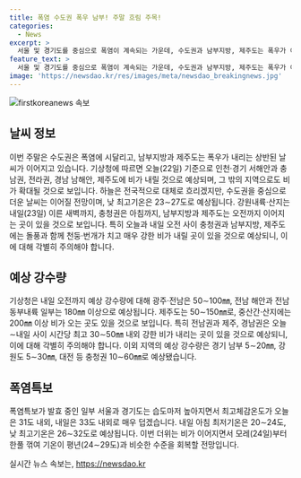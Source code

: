```yaml
---
title: 폭염 수도권 폭우 남부! 주말 흐림 주목!
categories:
  - News
excerpt: >
  서울 및 경기도를 중심으로 폭염이 계속되는 가운데, 수도권과 남부지방, 제주도는 폭우가 이어질 전망이다. 기상청은 특히 충청권과 남부지방, 제주도에 돌풍과 함께 강한 비가 예상되니 주의를 당부했다. 폭염특보가 발효 중인 일부 지역은 최고체감온도가 33도까지 치솟을 것으로 전망되며, 모레부터는 기온이 서서히 낮아져 평년 수준으로 회복될 것으로 예상된다.
feature_text: >
  서울 및 경기도를 중심으로 폭염이 계속되는 가운데, 수도권과 남부지방, 제주도는 폭우가 이어질 전망이다. 기상청은 특히 충청권과 남부지방, 제주도에 돌풍과 함께 강한 비가 예상되니 주의를 당부했다. 폭염특보가 발효 중인 일부 지역은 최고체감온도가 33도까지 치솟을 것으로 전망되며, 모레부터는 기온이 서서히 낮아져 평년 수준으로 회복될 것으로 예상된다.
image: 'https://newsdao.kr/res/images/meta/newsdao_breakingnews.jpg'
---
```


<p><img src="https://newsdao.kr/res/images/meta/newsdao_breakingnews.jpg" alt="firstkoreanews 속보" /></p>

<h2 data-ke-size="size26">날씨 정보</h2>

<p data-ke-size="size16">이번 주말은 수도권은 폭염에 시달리고, 남부지방과 제주도는 폭우가 내리는 상반된 날씨가 이어지고 있습니다. 기상청에 따르면 오늘(22일) 기준으로 인천·경기 서해안과 충남권, 전라권, 경남 남해안, 제주도에 비가 내릴 것으로 예상되며, 그 밖의 지역으로도 비가 확대될 것으로 보입니다. 하늘은 전국적으로 대체로 흐리겠지만, 수도권을 중심으로 더운 날씨는 이어질 전망이며, 낮 최고기온은 23∼27도로 예상됩니다. 강원내륙·산지는 내일(23일) 이른 새벽까지, 충청권은 아침까지, 남부지방과 제주도는 오전까지 이어지는 곳이 있을 것으로 보입니다. 특히 오늘과 내일 오전 사이 충청권과 남부지방, 제주도에는 돌풍과 함께 천둥·번개가 치고 매우 강한 비가 내릴 곳이 있을 것으로 예상되니, 이에 대해 각별히 주의해야 합니다.</p>

<h2 data-ke-size="size26">예상 강수량</h2>

<p data-ke-size="size16">기상청은 내일 오전까지 예상 강수량에 대해 광주·전남은 50∼100㎜, 전남 해안과 전남 동부내륙 일부는 180㎜ 이상으로 예상됩니다. 제주도는 50∼150㎜로, 중산간·산지에는 200㎜ 이상 비가 오는 곳도 있을 것으로 보입니다. 특히 전남권과 제주, 경남권은 오늘∼내일 사이 시간당 최고 30∼50㎜ 내외 강한 비가 내리는 곳이 있을 것으로 예상되니, 이에 대해 각별히 주의해야 합니다. 이외 지역의 예상 강수량은 경기 남부 5∼20㎜, 강원도 5∼30㎜, 대전 등 충청권 10∼60㎜로 예상됐습니다.</p>

<h2 data-ke-size="size26">폭염특보</h2>

<p data-ke-size="size16">폭염특보가 발효 중인 일부 서울과 경기도는 습도마저 높아지면서 최고체감온도가 오늘은 31도 내외, 내일은 33도 내외로 매우 덥겠습니다. 내일 아침 최저기온은 20∼24도, 낮 최고기온은 26∼32도로 예상됩니다. 이번 더위는 비가 이어지면서 모레(24일)부터 한풀 꺾여 기온이 평년(24∼29도)과 비슷한 수준을 회복할 전망입니다.</p>
실시간 뉴스 속보는, <a href="https://newsdao.kr" rel="dofollow">https://newsdao.kr</a>


